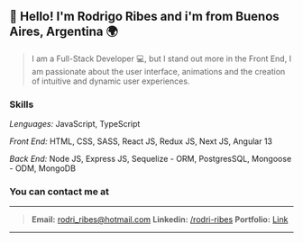 ## 👋 Hello! I'm Rodrigo Ribes and i'm from Buenos Aires, Argentina 🌍

>I am a Full-Stack Developer 💻, but I stand out more in the Front End, I am passionate about the user interface, animations and the creation of intuitive and dynamic user experiences.

### Skills
*Lenguages:*  JavaScript, TypeScript

*Front End:*  HTML, CSS, SASS, React JS, Redux JS, Next JS, Angular 13

*Back End:*  Node JS, Express JS, Sequelize - ORM, PostgresSQL, Mongoose - ODM, MongoDB


### You can contact me at
***
> **Email:** rodri_ribes@hotmail.com
> **Linkedin:** [/rodri-ribes](https://www.linkedin.com/in/rodrigo-ribes/)
> **Portfolio:** [Link](https://rodrigoribes.netlify.app/)  
***
